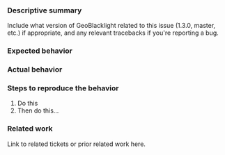 ### Descriptive summary

Include what version of GeoBlacklight related to this issue (1.3.0, master, etc.) if appropriate, and any relevant tracebacks if you're reporting a bug.

### Expected behavior

### Actual behavior

### Steps to reproduce the behavior

1. Do this
1. Then do this...

### Related work

Link to related tickets or prior related work here.

